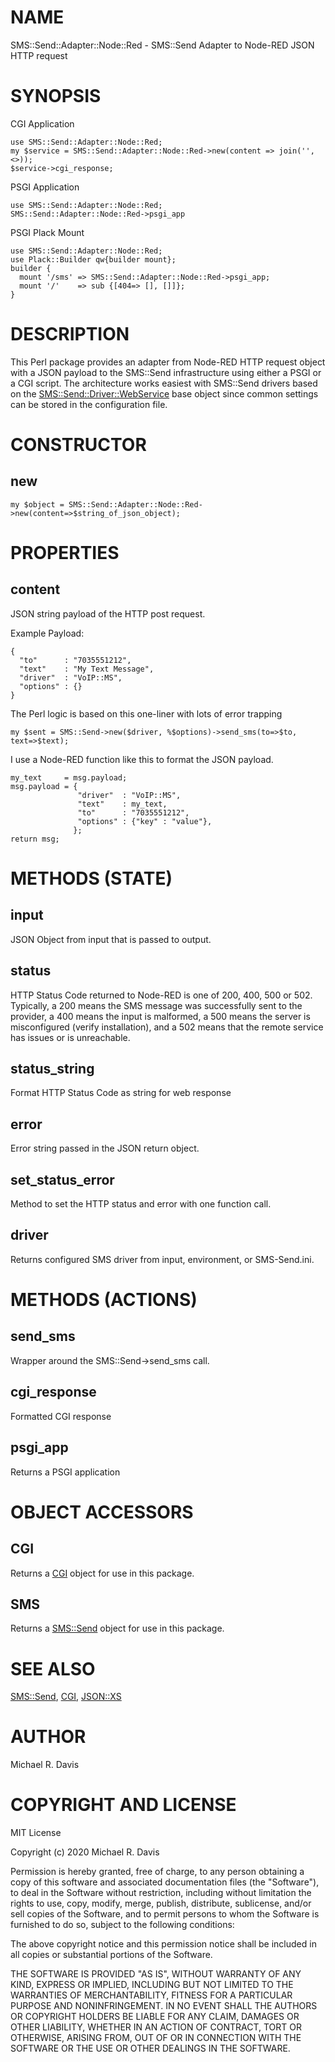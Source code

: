 # NAME

SMS::Send::Adapter::Node::Red - SMS::Send Adapter to Node-RED JSON HTTP request

# SYNOPSIS

CGI Application

    use SMS::Send::Adapter::Node::Red;
    my $service = SMS::Send::Adapter::Node::Red->new(content => join('', <>));
    $service->cgi_response;

PSGI Application

    use SMS::Send::Adapter::Node::Red;
    SMS::Send::Adapter::Node::Red->psgi_app

PSGI Plack Mount

    use SMS::Send::Adapter::Node::Red;
    use Plack::Builder qw{builder mount};
    builder {
      mount '/sms' => SMS::Send::Adapter::Node::Red->psgi_app;
      mount '/'    => sub {[404=> [], []]};
    }

# DESCRIPTION

This Perl package provides an adapter from Node-RED HTTP request object with a JSON payload to the SMS::Send infrastructure using either a PSGI or a CGI script.  The architecture works easiest with SMS::Send drivers based on the [SMS::Send::Driver::WebService](https://metacpan.org/pod/SMS::Send::Driver::WebService) base object since common settings can be stored in the configuration file.

# CONSTRUCTOR

## new

    my $object = SMS::Send::Adapter::Node::Red->new(content=>$string_of_json_object);

# PROPERTIES

## content

JSON string payload of the HTTP post request.

Example Payload:

    {
      "to"      : "7035551212",
      "text"    : "My Text Message",
      "driver"  : "VoIP::MS",
      "options" : {}
    }

The Perl logic is based on this one-liner with lots of error trapping

    my $sent = SMS::Send->new($driver, %$options)->send_sms(to=>$to, text=>$text);

I use a Node-RED function like this to format the JSON payload.

    my_text     = msg.payload;
    msg.payload = {
                   "driver"  : "VoIP::MS",
                   "text"    : my_text,
                   "to"      : "7035551212",
                   "options" : {"key" : "value"},
                  };
    return msg;

# METHODS (STATE)

## input

JSON Object from input that is passed to output.

## status

HTTP Status Code returned to Node-RED is one of 200, 400, 500 or 502. Typically, a 200 means the SMS message was successfully sent to the provider, a 400 means the input is malformed, a 500 means the server is misconfigured (verify installation), and a 502 means that the remote service has issues or is unreachable.

## status\_string

Format HTTP Status Code as string for web response

## error

Error string passed in the JSON return object.

## set\_status\_error

Method to set the HTTP status and error with one function call.

## driver

Returns configured SMS driver from input, environment, or SMS-Send.ini.

# METHODS (ACTIONS)

## send\_sms

Wrapper around the SMS::Send->send\_sms call.

## cgi\_response

Formatted CGI response

## psgi\_app

Returns a PSGI application

# OBJECT ACCESSORS

## CGI

Returns a [CGI](https://metacpan.org/pod/CGI) object for use in this package.

## SMS

Returns a [SMS::Send](https://metacpan.org/pod/SMS::Send) object for use in this package.

# SEE ALSO

[SMS::Send](https://metacpan.org/pod/SMS::Send), [CGI](https://metacpan.org/pod/CGI), [JSON::XS](https://metacpan.org/pod/JSON::XS)

# AUTHOR

Michael R. Davis

# COPYRIGHT AND LICENSE

MIT License

Copyright (c) 2020 Michael R. Davis

Permission is hereby granted, free of charge, to any person obtaining a copy
of this software and associated documentation files (the "Software"), to deal
in the Software without restriction, including without limitation the rights
to use, copy, modify, merge, publish, distribute, sublicense, and/or sell
copies of the Software, and to permit persons to whom the Software is
furnished to do so, subject to the following conditions:

The above copyright notice and this permission notice shall be included in all
copies or substantial portions of the Software.

THE SOFTWARE IS PROVIDED "AS IS", WITHOUT WARRANTY OF ANY KIND, EXPRESS OR
IMPLIED, INCLUDING BUT NOT LIMITED TO THE WARRANTIES OF MERCHANTABILITY,
FITNESS FOR A PARTICULAR PURPOSE AND NONINFRINGEMENT. IN NO EVENT SHALL THE
AUTHORS OR COPYRIGHT HOLDERS BE LIABLE FOR ANY CLAIM, DAMAGES OR OTHER
LIABILITY, WHETHER IN AN ACTION OF CONTRACT, TORT OR OTHERWISE, ARISING FROM,
OUT OF OR IN CONNECTION WITH THE SOFTWARE OR THE USE OR OTHER DEALINGS IN THE
SOFTWARE.
